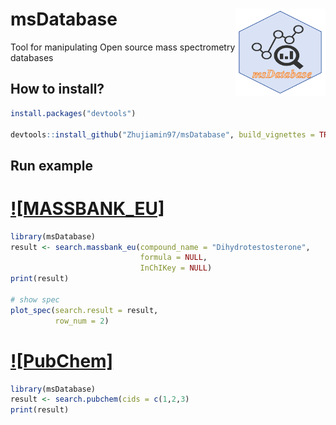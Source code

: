 # msDatabase <img src="man/figures/msDatabase.png" align="right" alt="msDatabase logo" style="height: 140px;"></a>

Tool for manipulating Open source mass spectrometry databases

## How to install?

``` r
install.packages("devtools")

devtools::install_github("Zhujiamin97/msDatabase", build_vignettes = TRUE)
```

## Run example
# [![MASSBANK_EU]](https://massbank.eu/MassBank/Search)
``` r
library(msDatabase)
result <- search.massbank_eu(compound_name = "Dihydrotestosterone",
                             formula = NULL,
                             InChIKey = NULL)
print(result)

# show spec
plot_spec(search.result = result,
          row_num = 2)
```
# [![PubChem]](https://pubchem.ncbi.nlm.nih.gov/)
``` r
library(msDatabase)
result <- search.pubchem(cids = c(1,2,3)
print(result)
```
